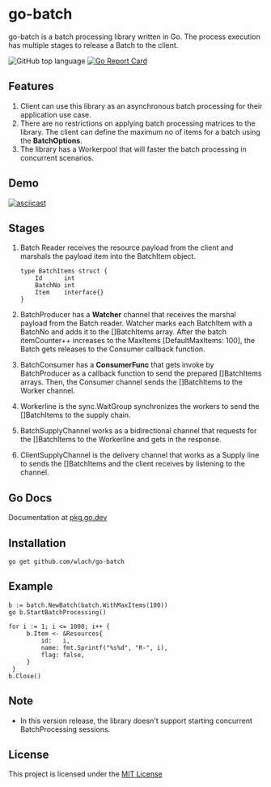 # go-batch

go-batch is a batch processing library written in Go. The process execution has multiple stages to release a Batch to the client.

![GitHub top language](https://img.shields.io/github/languages/top/Deeptiman/go-batch) [![Go Report Card](https://goreportcard.com/badge/github.com/wlach/go-batch)](https://goreportcard.com/report/github.com/wlach/go-batch)

## Features

1. Client can use this library as an asynchronous batch processing for their application use case.
2. There are no restrictions on applying batch processing matrices to the library. The client can define the maximum no of items for a batch using the <b>BatchOptions</b>.
3. The library has a Workerpool that will faster the batch processing in concurrent scenarios.

## Demo

[![asciicast](https://asciinema.org/a/2vi5gAHjsuTrB3tCBTGeSW6hq.svg)](https://asciinema.org/a/2vi5gAHjsuTrB3tCBTGeSW6hq)

## Stages

1. Batch Reader receives the resource payload from the client and marshals the payload item into the BatchItem object.

   ```
   type BatchItems struct {
       Id      int
       BatchNo int
       Item    interface{}
   }

   ```

2. BatchProducer has a <b>Watcher</b> channel that receives the marshal payload from the Batch reader. Watcher marks each BatchItem with a BatchNo and adds it to the []BatchItems array. After the batch itemCounter++ increases to the MaxItems [DefaultMaxItems: 100], the Batch gets
   releases to the Consumer callback function.

3. BatchConsumer has a <b>ConsumerFunc</b> that gets invoke by BatchProducer as a callback function to send the prepared []BatchItems arrays. Then, the Consumer channel sends the
   []BatchItems to the Worker channel.

4. Workerline is the sync.WaitGroup synchronizes the workers to send the []BatchItems to the supply chain.

5. BatchSupplyChannel works as a bidirectional channel that requests for the []BatchItems to the Workerline and gets in the response.

6. ClientSupplyChannel is the delivery channel that works as a Supply line to sends the []BatchItems and the client receives by listening to the channel.

## Go Docs

Documentation at <a href="https://pkg.go.dev/github.com/wlach/go-batch">pkg.go.dev</a>

## Installation

    go get github.com/wlach/go-batch

## Example

```
b := batch.NewBatch(batch.WithMaxItems(100))
go b.StartBatchProcessing()

for i := 1; i <= 1000; i++ {
     b.Item <- &Resources{
         id:   i,
         name: fmt.Sprintf("%s%d", "R-", i),
         flag: false,
     }
 }
b.Close()
```

## Note

- In this version release, the library doesn't support starting concurrent BatchProcessing sessions.

## License

This project is licensed under the <a href="https://github.com/wlach/go-batch/blob/main/LICENSE">MIT License</a>

